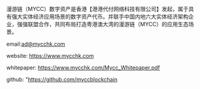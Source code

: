 
漫游链（MYCC）数字资产是香港【港港代付网络科技有限公司】发起，属于具有强大实体经济应用场景的数字资产代币。并联手中国内地六大实体经济架构企业，强强联盟合作，共同布局打造粤港澳大湾的漫游链（MYCC）的应用生态场景。

 email:ad@mycchk.com
 
 website: https://www.mycchk.com
 
 whitepaper: https://www.mycchk.com/Mycc_Whitepaper.pdf
 
 github: "https://github.com/myccblockchain
